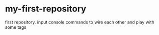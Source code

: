 # my-first-repository
first repository. input console commands to wire each other and play with some tags
